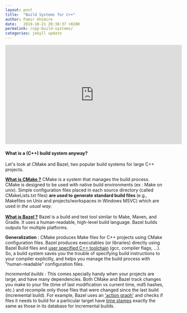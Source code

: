 ```yaml
---
layout: post
title:  "Build Systems for C++"
author: Pamir Ghimire
date:   2019-10-21 20:38:37 +0200
permalink: /cpp-build-systems/
categories: jekyll update
---
```


<!-- How C++ compiler works : video -->
<iframe width="560" height="315" src="https://www.youtube.com/embed/3tIqpEmWMLI" frameborder="0" allow="accelerometer; encrypted-media; gyroscope; picture-in-picture" allowfullscreen></iframe>
<br>
<h4> What is a (C++) build system anyway? </h4>
Let's look at CMake and Bazel, two popular build systems for large C++ projects. 

[<b>What is CMake ?</b>](https://cmake.org/overview/)
 CMake is a system that manages the build process. CMake is designed to be used with native build environments (ex : Make on unix). Simple configuration files placed in each source directory (called CMakeLists.txt files) <b> are used to generate standard build files </b> (e.g., Makefiles on Unix and projects/workspaces in Windows MSVC) which are used in <i>the usual way.</i>
 <br><br>
 [<b>What is Bazel ?</b>](https://docs.bazel.build/versions/1.1.0/bazel-overview.html) 
 Bazel is a build and test tool similar to Make, Maven, and Gradle. It uses a human-readable, high-level build language. Bazel builds outputs for multiple platforms.
 <br>

<b>Generalization</b> : CMake produces Make files for C++ projects using CMake configuration files. 
Bazel produces executables (or libraries) directly using Bazel Build files and [user specified C++ toolchain](https://docs.bazel.build/versions/master/tutorial/cc-toolchain-config.html) (gcc, compiler flags, ...). So, a build system saves you the trouble of specifying build instructions to your compiler explicitly, and helps you manage the build process with "human-readable" configuration files.

<!-- both cmake and bazel rebuild the targets if the dependencies change -->
<i>Incremental builds </i> : This comes specially handy when your projects are large, and have many dependencies. 
Both CMake and Bazel track changes you make to your file (time of last modification vs current time, md5 hashes, etc.) and recompile only those files that were changed since the last build (incremental build). For example,
Bazel uses an ['action graph'](https://docs.bazel.build/versions/0.27.0/bazel-overview.html) and checks if files it needs to build for a particular target have 
[time stamps](http://gensoft.pasteur.fr/docs/bazel/0.3.0/bazel-user-manual.html)
 exactly the same as those in its database for incremental builds.


<!-- both cmake and bazel can be used to fetch remote artifacts -->
